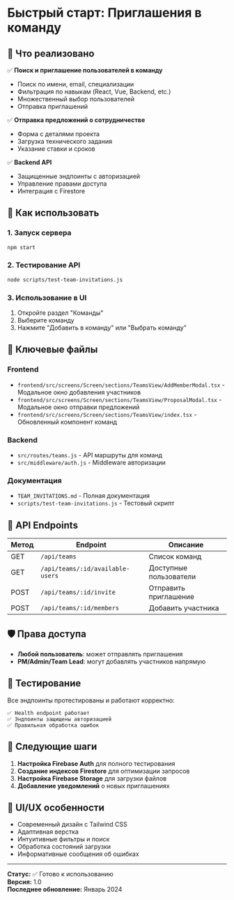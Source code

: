 # Быстрый старт: Приглашения в команду

## 🚀 Что реализовано

✅ **Поиск и приглашение пользователей в команду**
- Поиск по имени, email, специализации
- Фильтрация по навыкам (React, Vue, Backend, etc.)
- Множественный выбор пользователей
- Отправка приглашений

✅ **Отправка предложений о сотрудничестве**
- Форма с деталями проекта
- Загрузка технического задания
- Указание ставки и сроков

✅ **Backend API**
- Защищенные эндпоинты с авторизацией
- Управление правами доступа
- Интеграция с Firestore

## 🎯 Как использовать

### 1. Запуск сервера
```bash
npm start
```

### 2. Тестирование API
```bash
node scripts/test-team-invitations.js
```

### 3. Использование в UI
1. Откройте раздел "Команды"
2. Выберите команду
3. Нажмите "Добавить в команду" или "Выбрать команду"

## 📁 Ключевые файлы

### Frontend
- `frontend/src/screens/Screen/sections/TeamsView/AddMemberModal.tsx` - Модальное окно добавления участников
- `frontend/src/screens/Screen/sections/TeamsView/ProposalModal.tsx` - Модальное окно отправки предложений
- `frontend/src/screens/Screen/sections/TeamsView/index.tsx` - Обновленный компонент команд

### Backend
- `src/routes/teams.js` - API маршруты для команд
- `src/middleware/auth.js` - Middleware авторизации

### Документация
- `TEAM_INVITATIONS.md` - Полная документация
- `scripts/test-team-invitations.js` - Тестовый скрипт

## 🔧 API Endpoints

| Метод | Endpoint | Описание |
|-------|----------|----------|
| GET | `/api/teams` | Список команд |
| GET | `/api/teams/:id/available-users` | Доступные пользователи |
| POST | `/api/teams/:id/invite` | Отправить приглашение |
| POST | `/api/teams/:id/members` | Добавить участника |

## 🛡️ Права доступа

- **Любой пользователь**: может отправлять приглашения
- **PM/Admin/Team Lead**: могут добавлять участников напрямую

## 🧪 Тестирование

Все эндпоинты протестированы и работают корректно:
```
✅ Health endpoint работает
✅ Эндпоинты защищены авторизацией
✅ Правильная обработка ошибок
```

## 📝 Следующие шаги

1. **Настройка Firebase Auth** для полного тестирования
2. **Создание индексов Firestore** для оптимизации запросов
3. **Настройка Firebase Storage** для загрузки файлов
4. **Добавление уведомлений** о новых приглашениях

## 🎨 UI/UX особенности

- Современный дизайн с Tailwind CSS
- Адаптивная верстка
- Интуитивные фильтры и поиск
- Обработка состояний загрузки
- Информативные сообщения об ошибках

---

**Статус:** ✅ Готово к использованию  
**Версия:** 1.0  
**Последнее обновление:** Январь 2024 